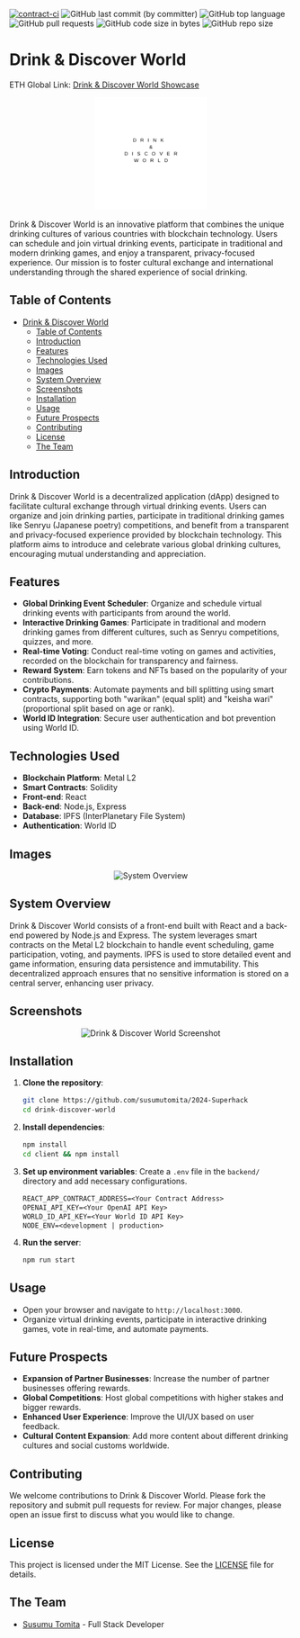 [![contract-ci](https://github.com/susumutomita/2024-Superhack/actions/workflows/contract_ci.yml/badge.svg?branch=main)](https://github.com/susumutomita/2024-Superhack/actions/workflows/contract_ci.yml)
![GitHub last commit (by committer)](https://img.shields.io/github/last-commit/susumutomita/2024-Superhack)
![GitHub top language](https://img.shields.io/github/languages/top/susumutomita/2024-Superhack)
![GitHub pull requests](https://img.shields.io/github/issues-pr/susumutomita/2024-Superhack)
![GitHub code size in bytes](https://img.shields.io/github/languages/code-size/susumutomita/2024-Superhack)
![GitHub repo size](https://img.shields.io/github/repo-size/susumutomita/2024-Superhack)

# Drink & Discover World

ETH Global Link: [Drink & Discover World Showcase](https://ethglobal.com/showcase/drink-and-discoverworld-sfbo5)

<div style="text-align: center;">
  <img src="./images/logo.png" width="200" height="200" alt="Drink & Discover World Logo"/>
</div>

Drink & Discover World is an innovative platform that combines the unique drinking cultures of various countries with blockchain technology. Users can schedule and join virtual drinking events, participate in traditional and modern drinking games, and enjoy a transparent, privacy-focused experience. Our mission is to foster cultural exchange and international understanding through the shared experience of social drinking.

## Table of Contents

- [Drink \& Discover World](#drink--discover-world)
  - [Table of Contents](#table-of-contents)
  - [Introduction](#introduction)
  - [Features](#features)
  - [Technologies Used](#technologies-used)
  - [Images](#images)
  - [System Overview](#system-overview)
  - [Screenshots](#screenshots)
  - [Installation](#installation)
  - [Usage](#usage)
  - [Future Prospects](#future-prospects)
  - [Contributing](#contributing)
  - [License](#license)
  - [The Team](#the-team)

## Introduction

Drink & Discover World is a decentralized application (dApp) designed to facilitate cultural exchange through virtual drinking events. Users can organize and join drinking parties, participate in traditional drinking games like Senryu (Japanese poetry) competitions, and benefit from a transparent and privacy-focused experience provided by blockchain technology. This platform aims to introduce and celebrate various global drinking cultures, encouraging mutual understanding and appreciation.

## Features

- **Global Drinking Event Scheduler**: Organize and schedule virtual drinking events with participants from around the world.
- **Interactive Drinking Games**: Participate in traditional and modern drinking games from different cultures, such as Senryu competitions, quizzes, and more.
- **Real-time Voting**: Conduct real-time voting on games and activities, recorded on the blockchain for transparency and fairness.
- **Reward System**: Earn tokens and NFTs based on the popularity of your contributions.
- **Crypto Payments**: Automate payments and bill splitting using smart contracts, supporting both "warikan" (equal split) and "keisha wari" (proportional split based on age or rank).
- **World ID Integration**: Secure user authentication and bot prevention using World ID.

## Technologies Used

- **Blockchain Platform**: Metal L2
- **Smart Contracts**: Solidity
- **Front-end**: React
- **Back-end**: Node.js, Express
- **Database**: IPFS (InterPlanetary File System)
- **Authentication**: World ID

## Images

<div style="text-align: center;">
  <img src="./images/drink-discover-world-diagram.png" width="400" height="400" alt="System Overview"/>
</div>

## System Overview

Drink & Discover World consists of a front-end built with React and a back-end powered by Node.js and Express. The system leverages smart contracts on the Metal L2 blockchain to handle event scheduling, game participation, voting, and payments. IPFS is used to store detailed event and game information, ensuring data persistence and immutability. This decentralized approach ensures that no sensitive information is stored on a central server, enhancing user privacy.

## Screenshots

<div style="text-align: center;">
  <img src="./images/drink-discover-world-screenshot.png" width="400" height="300" alt="Drink & Discover World Screenshot"/>
</div>

## Installation

1. **Clone the repository**:
   ```bash
   git clone https://github.com/susumutomita/2024-Superhack
   cd drink-discover-world
   ```

2. **Install dependencies**:
   ```bash
   npm install
   cd client && npm install
   ```

3. **Set up environment variables**:
   Create a `.env` file in the `backend/` directory and add necessary configurations.

   ```plaintext
   REACT_APP_CONTRACT_ADDRESS=<Your Contract Address>
   OPENAI_API_KEY=<Your OpenAI API Key>
   WORLD_ID_API_KEY=<Your World ID API Key>
   NODE_ENV=<development | production>
   ```

4. **Run the server**:
   ```bash
   npm run start
   ```

## Usage

- Open your browser and navigate to `http://localhost:3000`.
- Organize virtual drinking events, participate in interactive drinking games, vote in real-time, and automate payments.

## Future Prospects

- **Expansion of Partner Businesses**: Increase the number of partner businesses offering rewards.
- **Global Competitions**: Host global competitions with higher stakes and bigger rewards.
- **Enhanced User Experience**: Improve the UI/UX based on user feedback.
- **Cultural Content Expansion**: Add more content about different drinking cultures and social customs worldwide.

## Contributing

We welcome contributions to Drink & Discover World. Please fork the repository and submit pull requests for review. For major changes, please open an issue first to discuss what you would like to change.

## License

This project is licensed under the MIT License. See the [LICENSE](LICENSE) file for details.

## The Team

- [Susumu Tomita](https://susumutomita.netlify.app/) - Full Stack Developer
